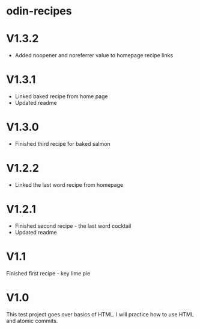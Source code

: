 # odin-recipes
<h1>V1.3.2</h1>
<ul>
<li>Added noopener and noreferrer value to homepage recipe links
</ul>

<h1>V1.3.1</h1>
<ul>
<li>Linked baked recipe from home page</li>
<li>Updated readme</li>
</ul>

<h1>V1.3.0</h1>
<ul>
<li>Finished third recipe for baked salmon</li>
</ul>

<h1>V1.2.2</h1>
<ul>
<li>Linked the last word recipe from homepage</li>
</ul>

<h1>V1.2.1</h1>
<ul>
<li>Finished second recipe - the last word cocktail</li>
<li>Updated readme</li>
</ul>


<h1>V1.1</h1>
Finished first recipe - key lime pie

<h1>V1.0</h1>
This test project goes over basics of HTML. I will practice how to use HTML and atomic commits. 